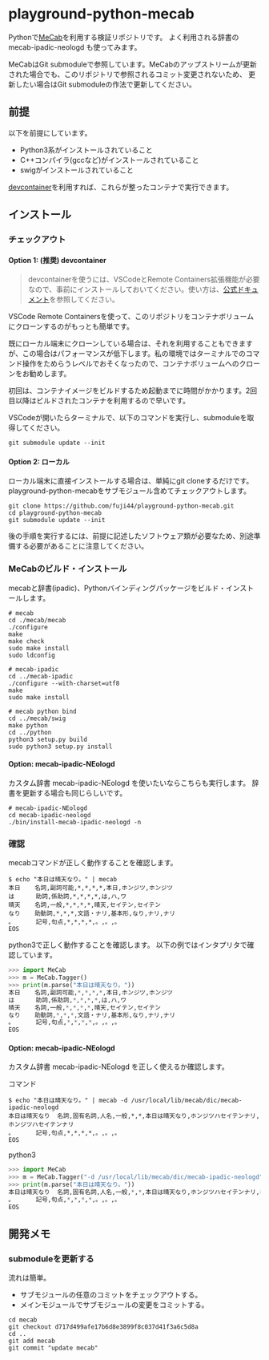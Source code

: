 # playground-python-mecab

Pythonで[MeCab](https://taku910.github.io/mecab/)を利用する検証リポジトリです。
よく利用される辞書の mecab-ipadic-neologd も使ってみます。

MeCabはGit submoduleで参照しています。MeCabのアップストリームが更新された場合でも、このリポジトリで参照されるコミット変更されないため、
更新したい場合はGit submoduleの作法で更新してください。

## 前提

以下を前提にしています。

- Python3系がインストールされていること
- C++コンパイラ(gccなど)がインストールされていること
- swigがインストールされていること

[devcontainer](https://code.visualstudio.com/docs/remote/containers)を利用すれば、これらが整ったコンテナで実行できます。

## インストール

### チェックアウト

#### Option 1: (推奨) devcontainer

> devcontainerを使うには、VSCodeとRemote Containers拡張機能が必要なので、事前にインストールしておいてください。使い方は、[公式ドキュメント](https://code.visualstudio.com/docs/remote/containers)を参照してください。

VSCode Remote Containersを使って、このリポジトリをコンテナボリュームにクローンするのがもっとも簡単です。

既にローカル端末にクローンしている場合は、それを利用することもできますが、この場合はパフォーマンスが低下します。私の環境ではターミナルでのコマンド操作をためらうレベルでおそくなったので、コンテナボリュームへのクローンをお勧めします。

初回は、コンテナイメージをビルドするため起動までに時間がかかります。2回目以降はビルドされたコンテナを利用するので早いです。

VSCodeが開いたらターミナルで、以下のコマンドを実行し、submoduleを取得してください。

```shell
git submodule update --init
```


#### Option 2: ローカル

ローカル端末に直接インストールする場合は、単純にgit cloneするだけです。
playground-python-mecabをサブモジュール含めてチェックアウトします。

```shell
git clone https://github.com/fuji44/playground-python-mecab.git
cd playground-python-mecab
git submodule update --init
```

後の手順を実行するには、前提に記述したソフトウェア類が必要なため、別途準備する必要があることに注意してください。

### MeCabのビルド・インストール

mecabと辞書(ipadic)、Pythonバインディングパッケージをビルド・インストールします。

```shell
# mecab
cd ./mecab/mecab
./configure
make
make check
sudo make install
sudo ldconfig

# mecab-ipadic
cd ../mecab-ipadic
./configure --with-charset=utf8
make
sudo make install

# mecab python bind
cd ../mecab/swig
make python
cd ../python
python3 setup.py build
sudo python3 setup.py install
```

#### Option: mecab-ipadic-NEologd

カスタム辞書 mecab-ipadic-NEologd を使いたいならこちらも実行します。
辞書を更新する場合も同じらしいです。

```shell
# mecab-ipadic-NEologd
cd mecab-ipadic-neologd
./bin/install-mecab-ipadic-neologd -n
```

### 確認

mecabコマンドが正しく動作することを確認します。

```shell
$ echo "本日は晴天なり。" | mecab
本日    名詞,副詞可能,*,*,*,*,本日,ホンジツ,ホンジツ
は      助詞,係助詞,*,*,*,*,は,ハ,ワ
晴天    名詞,一般,*,*,*,*,晴天,セイテン,セイテン
なり    助動詞,*,*,*,文語・ナリ,基本形,なり,ナリ,ナリ
。      記号,句点,*,*,*,*,。,。,。
EOS
```

python3で正しく動作することを確認します。
以下の例ではインタプリタで確認しています。

```python
>>> import MeCab
>>> m = MeCab.Tagger()
>>> print(m.parse("本日は晴天なり。"))
本日    名詞,副詞可能,*,*,*,*,本日,ホンジツ,ホンジツ
は      助詞,係助詞,*,*,*,*,は,ハ,ワ
晴天    名詞,一般,*,*,*,*,晴天,セイテン,セイテン
なり    助動詞,*,*,*,文語・ナリ,基本形,なり,ナリ,ナリ
。      記号,句点,*,*,*,*,。,。,。
EOS
```


#### Option: mecab-ipadic-NEologd

カスタム辞書 mecab-ipadic-NEologd を正しく使えるか確認します。

コマンド

```shell
$ echo "本日は晴天なり。" | mecab -d /usr/local/lib/mecab/dic/mecab-ipadic-neologd
本日は晴天なり  名詞,固有名詞,人名,一般,*,*,本日は晴天なり,ホンジツハセイテンナリ,ホンジツハセイテンナリ
。      記号,句点,*,*,*,*,。,。,。
EOS
```

python3

```python
>>> import MeCab
>>> m = MeCab.Tagger("-d /usr/local/lib/mecab/dic/mecab-ipadic-neologd")
>>> print(m.parse("本日は晴天なり。"))
本日は晴天なり  名詞,固有名詞,人名,一般,*,*,本日は晴天なり,ホンジツハセイテンナリ,ホンジツハセイテンナリ
。      記号,句点,*,*,*,*,。,。,。
EOS
```


## 開発メモ

### submoduleを更新する

流れは簡単。

- サブモジュールの任意のコミットをチェックアウトする。
- メインモジュールでサブモジュールの変更をコミットする。

```shell
cd mecab
git checkout d717d499afe17b6d8e3899f8c037d41f3a6c5d8a
cd ..
git add mecab
git commit "update mecab"
```
